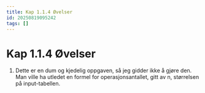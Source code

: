 ```yaml
---
title: Kap 1.1.4 Øvelser
id: 20250819095242
tags: []
---
```


# Kap 1.1.4 Øvelser
1. Dette er en dum og kjedelig oppgaven, så jeg gidder ikke å gjøre den. Man ville ha utledet en formel for operasjonsantallet, gitt av n, størrelsen på input-tabellen.
